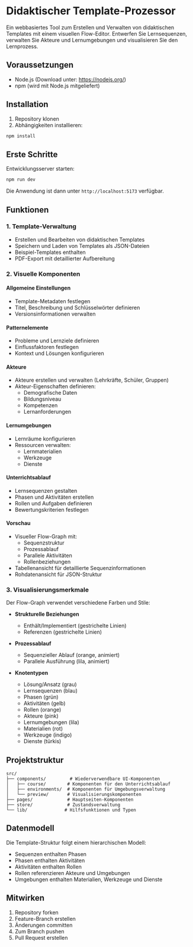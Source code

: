 # Didaktischer Template-Prozessor

Ein webbasiertes Tool zum Erstellen und Verwalten von didaktischen Templates mit einem visuellen Flow-Editor. Entwerfen Sie Lernsequenzen, verwalten Sie Akteure und Lernumgebungen und visualisieren Sie den Lernprozess.

## Voraussetzungen

- Node.js (Download unter: https://nodejs.org/)
- npm (wird mit Node.js mitgeliefert)

## Installation

1. Repository klonen
2. Abhängigkeiten installieren:
```bash
npm install
```

## Erste Schritte

Entwicklungsserver starten:

```bash
npm run dev
```

Die Anwendung ist dann unter `http://localhost:5173` verfügbar.

## Funktionen

### 1. Template-Verwaltung
- Erstellen und Bearbeiten von didaktischen Templates
- Speichern und Laden von Templates als JSON-Dateien
- Beispiel-Templates enthalten
- PDF-Export mit detaillierter Aufbereitung

### 2. Visuelle Komponenten

#### Allgemeine Einstellungen
- Template-Metadaten festlegen
- Titel, Beschreibung und Schlüsselwörter definieren
- Versionsinformationen verwalten

#### Patternelemente
- Probleme und Lernziele definieren
- Einflussfaktoren festlegen
- Kontext und Lösungen konfigurieren

#### Akteure
- Akteure erstellen und verwalten (Lehrkräfte, Schüler, Gruppen)
- Akteur-Eigenschaften definieren:
  - Demografische Daten
  - Bildungsniveau
  - Kompetenzen
  - Lernanforderungen

#### Lernumgebungen
- Lernräume konfigurieren
- Ressourcen verwalten:
  - Lernmaterialien
  - Werkzeuge
  - Dienste

#### Unterrichtsablauf
- Lernsequenzen gestalten
- Phasen und Aktivitäten erstellen
- Rollen und Aufgaben definieren
- Bewertungskriterien festlegen

#### Vorschau
- Visueller Flow-Graph mit:
  - Sequenzstruktur
  - Prozessablauf
  - Parallele Aktivitäten
  - Rollenbeziehungen
- Tabellenansicht für detaillierte Sequenzinformationen
- Rohdatenansicht für JSON-Struktur

### 3. Visualisierungsmerkmale

Der Flow-Graph verwendet verschiedene Farben und Stile:

- **Strukturelle Beziehungen**
  - Enthält/Implementiert (gestrichelte Linien)
  - Referenzen (gestrichelte Linien)

- **Prozessablauf**
  - Sequenzieller Ablauf (orange, animiert)
  - Parallele Ausführung (lila, animiert)

- **Knotentypen**
  - Lösung/Ansatz (grau)
  - Lernsequenzen (blau)
  - Phasen (grün)
  - Aktivitäten (gelb)
  - Rollen (orange)
  - Akteure (pink)
  - Lernumgebungen (lila)
  - Materialien (rot)
  - Werkzeuge (indigo)
  - Dienste (türkis)

## Projektstruktur

```
src/
├── components/         # Wiederverwendbare UI-Komponenten
│   ├── course/        # Komponenten für den Unterrichtsablauf
│   ├── environments/  # Komponenten für Umgebungsverwaltung
│   └── preview/       # Visualisierungskomponenten
├── pages/             # Hauptseiten-Komponenten
├── store/             # Zustandsverwaltung
└── lib/              # Hilfsfunktionen und Typen
```

## Datenmodell

Die Template-Struktur folgt einem hierarchischen Modell:
- Sequenzen enthalten Phasen
- Phasen enthalten Aktivitäten
- Aktivitäten enthalten Rollen
- Rollen referenzieren Akteure und Umgebungen
- Umgebungen enthalten Materialien, Werkzeuge und Dienste

## Mitwirken

1. Repository forken
2. Feature-Branch erstellen
3. Änderungen committen
4. Zum Branch pushen
5. Pull Request erstellen